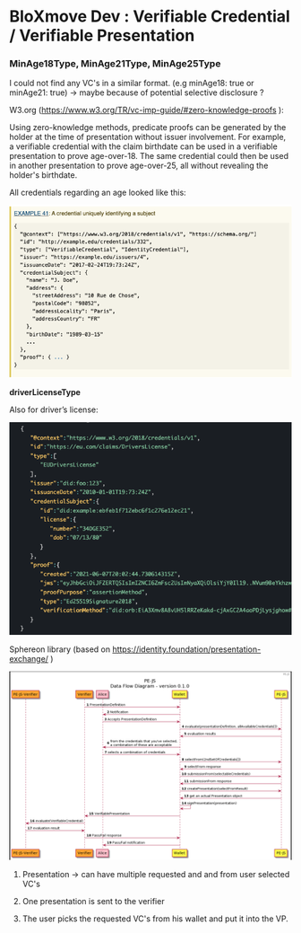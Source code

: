 # BloXmove Dev : Verifiable Credential / Verifiable Presentation
### MinAge18Type, MinAge21Type, MinAge25Type
I could not find any VC's in a similar format. (e.g minAge18: true or minAge21: true) → maybe because of potential selective disclosure ?

W3.org (https://www.w3.org/TR/vc-imp-guide/#zero-knowledge-proofs ):

Using zero-knowledge methods, predicate proofs can be generated by the holder at the time of presentation without issuer involvement. For example, a verifiable credential with the claim birthdate can be used in a verifiable presentation to prove age-over-18. The same credential could then be used in another presentation to prove age-over-25, all without revealing the holder's birthdate.

All credentials regarding an age looked like this:

![This is an image](https://github.com/yatin902/test/blob/main/4494524471.png)


**driverLicenseType**

Also for driver’s license:

![This is an image](https://github.com/yatin902/test/blob/main/4494524479.png)


Sphereon library (based on https://identity.foundation/presentation-exchange/ )

![This is an image](https://github.com/yatin902/test/blob/main/4494295282.png)

1. Presentation → can have multiple requested and and from user selected VC's

2. One presentation is sent to the verifier

3. The user picks the requested VC's from his wallet and put it into the VP.

